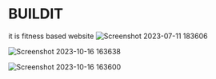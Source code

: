 # BUILDIT

it is fitness based website 
![Screenshot 2023-07-11 183606](https://github.com/nithish26123/BUILDIT/assets/138697337/fdce4179-1498-47c7-a9a2-6f120bc26b6e)

![Screenshot 2023-10-16 163638](https://github.com/nithish26123/BUILDIT/assets/138697337/76948f83-f60b-4cfc-83c4-3add4584d1c8)

![Screenshot 2023-10-16 163600](https://github.com/nithish26123/BUILDIT/assets/138697337/426a9fd4-fa00-4530-bc17-f51f3f55e03e)
